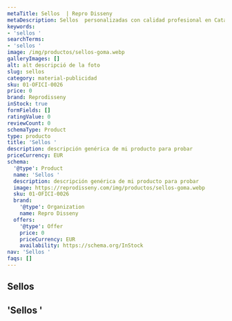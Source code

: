 ```yaml
---
metaTitle: Sellos  | Repro Disseny
metaDescription: Sellos  personalizadas con calidad profesional en Cataluña.
keywords:
- 'sellos '
searchTerms:
- 'sellos '
image: /img/productos/sellos-goma.webp
galleryImages: []
alt: alt descripció de la foto
slug: sellos
category: material-publicidad
sku: 01-OFICI-0026
price: 0
brand: Reprodisseny
inStock: true
formFields: []
ratingValue: 0
reviewCount: 0
schemaType: Product
type: producto
title: 'Sellos '
description: descripción genérica de mi producto para probar
priceCurrency: EUR
schema:
  '@type': Product
  name: 'Sellos '
  description: descripción genérica de mi producto para probar
  image: https://reprodisseny.com/img/productos/sellos-goma.webp
  sku: 01-OFICI-0026
  brand:
    '@type': Organization
    name: Repro Disseny
  offers:
    '@type': Offer
    price: 0
    priceCurrency: EUR
    availability: https://schema.org/InStock
nav: 'Sellos '
faqs: []
---
```


## Sellos 

## 'Sellos '
